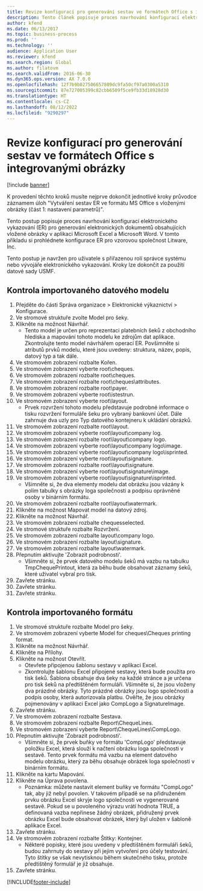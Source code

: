 ```yaml
---
title: Revize konfigurací pro generování sestav ve formátech Office s integrovanými obrázky
description: Tento článek popisuje proces navrhování konfigurací elektronického výkaznictví ke generování elektronických dokumentů obsahujících vložené obrázky. (část 1 - Nastavení parametrů).
author: kfend
ms.date: 06/13/2017
ms.topic: business-process
ms.prod: ''
ms.technology: ''
audience: Application User
ms.reviewer: kfend
ms.search.region: Global
ms.author: filatovm
ms.search.validFrom: 2016-06-30
ms.dyn365.ops.version: AX 7.0.0
ms.openlocfilehash: 12f7b9b027506657809dc9fa50cf97a0300a5310
ms.sourcegitcommit: 87e727005399c82cbb6509f5ce9fb33d18928d30
ms.translationtype: HT
ms.contentlocale: cs-CZ
ms.lasthandoff: 08/12/2022
ms.locfileid: "9290297"
---
```

# <a name="review-configurations-to-generate-reports-in-office-format-that-have-embedded-images"></a>Revize konfigurací pro generování sestav ve formátech Office s integrovanými obrázky

[!include [banner](../../includes/banner.md)]

K provedení těchto kroků musíte nejprve dokončit jednotlivé kroky průvodce záznamem úloh "Vytváření sestav ER ve formátu MS Office s vloženými obrázky (část 1: nastavení parametrů)".

Tento postup popisuje proces navrhování konfigurací elektronického vykazování (ER) pro generování elektronických dokumentů obsahujících vložené obrázky v aplikaci Microsoft Excel a Microsoft Word. V tomto příkladu si prohlédnete konfigurace ER pro vzorovou společnost Litware, Inc. 

Tento postup je navržen pro uživatele s přiřazenou rolí správce systému nebo vývojáře elektronického vykazování. Kroky lze dokončit za použití datové sady USMF.


## <a name="review-the-imported-data-model"></a>Kontrola importovaného datového modelu
1. Přejděte do části Správa organizace > Elektronické výkaznictví > Konfigurace.
2. Ve stromové struktuře zvolte Model pro šeky.
3. Klikněte na možnost Návrhář.
    * Tento model je určen pro reprezentaci platebních šeků z obchodního hlediska a mapování tohoto modelu ke zdrojům dat aplikace. Zkontrolujte tento model návrhářem operací ER. Povšimněte si atributů prvků modelu, které jsou uvedeny: struktura, název, popis, datový typ a tak dále.   
4. Ve stromovém zobrazení rozbalte Kořen.
5. Ve stromovém zobrazení vyberte root\cheques.
6. Ve stromovém zobrazení rozbalte root\cheques.
7. Ve stromovém zobrazení rozbalte root\cheques\attributes.
8. Ve stromovém zobrazení rozbalte root\payer.
9. Ve stromovém zobrazení vyberte root\istestrun.
10. Ve stromovém zobrazení vyberte root\layout.
    * Prvek rozvržení tohoto modelu představuje podrobné informace o tisku rozvržení formuláře šeku pro vybraný bankovní účet. Dále zahrnuje dva uzly pro Typ datového kontejneru k ukládání obrázků.   
11. Ve stromovém zobrazení rozbalte root\layout.
12. Ve stromovém zobrazení vyberte root\layout\company log.
13. Ve stromovém zobrazení rozbalte root\layout\company logo.
14. Ve stromovém zobrazení vyberte root\layout\company logo\image.
15. Ve stromovém zobrazení vyberte root\layout\company logo\isprinted.
16. Ve stromovém zobrazení vyberte root\layout\signature.
17. Ve stromovém zobrazení rozbalte root\layout\signature.
18. Ve stromovém zobrazení vyberte root\layout\signature\image.
19. Ve stromovém zobrazení vyberte root\layout\signature\isprinted.
    * Všimněte si, že dva elementy modelu dat obrázku jsou vázány k polím tabulky s obrázky loga společnosti a podpisu oprávněné osoby v binárním formátu.  
20. Ve stromovém zobrazení rozbalte root\layout\watermark.
21. Klikněte na možnost Mapovat model na datový zdroj.
22. Klikněte na možnost Návrhář.
23. Ve stromovém zobrazení rozbalte chequesselected.
24. Ve stromové struktuře rozbalte Rozvržení.
25. Ve stromovém zobrazení rozbalte layout\company logo.
26. Ve stromovém zobrazení rozbalte layout\signature.
27. Ve stromovém zobrazení rozbalte layout\watermark.
28. Přepnutím aktivujte 'Zobrazit podrobnosti'.
    * Všimněte si, že prvek datového modelu šeků má vazbu na tabulku TmpChequePrintout, která za běhu bude obsahovat záznamy šeků, které uživatel vybral pro tisk.   
29. Zavřete stránku.
30. Zavřete stránku.
31. Zavřete stránku.

## <a name="review-the-imported-format"></a>Kontrola importovaného formátu
1. Ve stromové struktuře rozbalte Model pro šeky.
2. Ve stromovém zobrazení vyberte Model for cheques\Cheques printing format.
3. Klikněte na možnost Návrhář.
4. Klikněte na Přílohy.
5. Klikněte na možnost Otevřít.
    * Otevřete připojenou šablonu sestavy v aplikaci Excel.  
    * Zkontrolujte šablonu Excel připojené sestavy, která bude použita pro tisk šeků. Šablona obsahuje dva šeky na každé stránce a je určena pro tisk šeků na předtištěném formuláři. Všimněte si, že jsou vloženy dva prázdné obrázky. Tyto prázdné obrázky jsou logo společnosti a podpis osoby, která autorizovala platbu. Ověřte, že jsou obrázky pojmenovány v aplikaci Excel jako CompLogo a SignatureImage.   
6. Zavřete stránku.
7. Ve stromovém zobrazení rozbalte Sestava.
8. Ve stromovém zobrazení rozbalte Report\ChequeLines.
9. Ve stromovém zobrazení vyberte Report\ChequeLines\CompLogo.
10. Přepnutím aktivujte 'Zobrazit podrobnosti'.
    * Všimněte si, že prvek buňky ve formátu 'CompLogo' představuje položku Excel, která slouží k načtení obrázku loga společnosti v sestavě. Tento prvek formátu má vazbu na element datového modelu obrázku, který za běhu obsahuje obrázek loga společnosti v binárním formátu.   
11. Klikněte na kartu Mapování.
12. Klikněte na Úprava povolena.
    * Poznámka: můžete nastavit element buňky ve formátu "CompLogo" tak, aby již nebyl povolen. V takovém případě se na přidruženém prvku obrázku Excel skryje logo společnosti ve vygenerované sestavě. Pokud se u povoleného výrazu vrátí hodnota TRUE, a definovaná vazba nepřinese žádný obrázek, přidružený prvek obrázku Excel bude obsahovat obrázek, který byl uložen v šabloně aplikace Excel.   
13. Zavřete stránku.
14. Ve stromovém zobrazení rozbalte Štítky: Kontejner.
    * Některé popisky, které jsou uvedeny v předtištěném formuláři šeků, budou zahrnuty do sestavy při jejím vytvoření pro účely testování. Tyto štítky se však nevytisknou během skutečného tisku, protože předtištěný formulář je již obsahuje.  
15. Zavřete stránku.



[!INCLUDE[footer-include](../../../../includes/footer-banner.md)]
